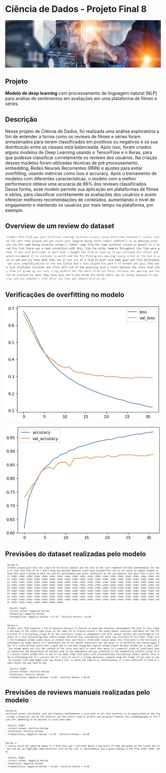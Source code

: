 # Ciência de Dados - Projeto Final 8

![Wallpaper](images/wallpaper.png)

## Projeto
**Modelo de deep learning** com processamento de linguagem natural (NLP) para análise de sentimentos em avaliações em uma plataforma de filmes e séries.


## Descrição
Nesse projeto de Ciência de Dados, foi realizada uma análise exploratória a fim de entender a forma como os reviews de filmes e séries foram armazenados para serem classificados em positivos ou negativos e se sua distribuição entre as classes está balanceada. Após isso, foram criados alguns modelos de Deep Learning usando o TensorFlow e o Keras, para que pudesse classificar corretamente os reviews dos usuários. Na criação desses modelos foram utilizadas técnicas de pré processamento, embedding, Redes Neurais Recorrentes (RNN) e ajustes para evitar overfitting, usando métricas como loss e accuracy. Após o treinamento de modelos com diferentes características, o modelo com a melhor performance obteve uma acurácia de 86% dos reviews classificados. Dessa forma, esse modelo permite sua aplicação em plataformas de filmes e séries, para classificar corretamente as avaliações dos usuários e assim oferecer melhores recomendações de conteúdos, aumentando o nível de engajamento e mantendo os usuários por mais tempo na plataforma, por exemplo.


## Overview de um review do dataset
![output_dataset](images/output_dataset.jpg)

## Verificações de overfitting no modelo
![output_overfitting_loss](images/output_overfitting_loss.jpg)

![output_overfitting_accuracy](images/output_overfitting_accuracy.jpg)

## Previsões do dataset realizadas pelo modelo
![output_predictions_dataset](images/output_predictions_dataset.jpg)

## Previsões de reviews manuais realizadas pelo modelo
![output_predictions_real](images/output_predictions_real.jpg)